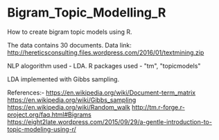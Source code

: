 # Bigram_Topic_Modelling_R
How to create bigram topic models using R.

The data contains 30 documents.
Data link:
http://hereticsconsulting.files.wordpress.com/2016/01/textmining.zip

NLP alogorithm used - LDA.
R packages used - "tm", "topicmodels"

LDA implemented with Gibbs sampling.

References:-
https://en.wikipedia.org/wiki/Document-term_matrix
https://en.wikipedia.org/wiki/Gibbs_sampling
https://en.wikipedia.org/wiki/Random_walk
http://tm.r-forge.r-project.org/faq.html#Bigrams
https://eight2late.wordpress.com/2015/09/29/a-gentle-introduction-to-topic-modeling-using-r/
